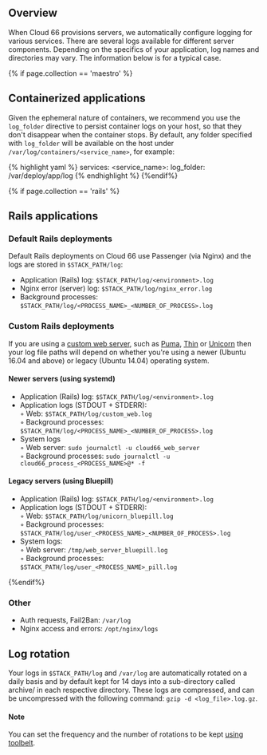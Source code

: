 
## Overview

When Cloud 66 provisions servers, we automatically configure logging for various services. There are several logs available for different server components. Depending on the specifics of your application, log names and directories may vary. The information below is for a typical case.

{% if page.collection == 'maestro' %}

## Containerized applications

Given the ephemeral nature of containers, we recommend you use the `log_folder` directive to persist container logs on your host, so that they don't disappear when the container stops. By default, any folder specified with `log_folder` will be available on the host under `/var/log/containers/<service_name>`, for example:

{% highlight yaml %}
services:
    <service_name>:
        log_folder: /var/deploy/app/log
{% endhighlight %}
{%endif%}

{% if page.collection == 'rails' %}

## Rails applications

### Default Rails deployments

Default Rails deployments on Cloud 66 use Passenger (via Nginx) and the logs are stored in `$STACK_PATH/log`:

- Application (Rails) log: `$STACK_PATH/log/<environment>.log`
- Nginx error (server) log: `$STACK_PATH/log/nginx_error.log`
- Background processes: `$STACK_PATH/log/<PROCESS_NAME>_<NUMBER_OF_PROCESS>.log`

### Custom Rails deployments

If you are using a [custom web server](notion://www.notion.so/rails/tutorials/custom-web-servers.html), such as [Puma](notion://www.notion.so/rails/how-to-guides/rack-servers/puma-rack-server.html), [Thin](notion://www.notion.so/rails/how-to-guides/rack-servers/thin-rack-server.html) or [Unicorn](notion://www.notion.so/rails/how-to-guides/rack-servers/unicorn-rack-server.html) then your log file paths will depend on whether you're using a newer (Ubuntu 16.04 and above) or legacy (Ubuntu 14.04) operating system. 

#### Newer servers (using systemd)

- Application (Rails) log: `$STACK_PATH/log/<environment>.log`
- Application logs (STDOUT + STDERR):  
    &#9702; Web: `$STACK_PATH/log/custom_web.log`  
    &#9702; Background processes: `$STACK_PATH/log/<PROCESS_NAME>_<NUMBER_OF_PROCESS>.log`  
- System logs  
    &#9702; Web server: `sudo journalctl -u cloud66_web_server`  
    &#9702; Background processes: `sudo journalctl -u cloud66_process_<PROCESS_NAME>@* -f`

#### Legacy servers (using Bluepill)

- Application (Rails) log: `$STACK_PATH/log/<environment>.log`
- Application logs (STDOUT + STDERR):  
  &#9702; Web: `$STACK_PATH/log/unicorn_bluepill.log`  
  &#9702; Background processes: `$STACK_PATH/log/user_<PROCESS_NAME>_<NUMBER_OF_PROCESS>.log`
- System logs:  
  &#9702; Web server: `/tmp/web_server_bluepill.log`  
  &#9702; Background processes: `$STACK_PATH/log/user_<PROCESS_NAME>_pill.log`

{%endif%}

### Other

* Auth requests, Fail2Ban: `/var/log` 
* Nginx access and errors: `/opt/nginx/logs`

## Log rotation

Your logs in `$STACK_PATH/log` and `/var/log` are automatically rotated on a daily basis and by default kept for 14 days into a sub-directory called archive/ in each respective directory. These logs are compressed, and can be uncompressed with the following command: 
`gzip -d <log_file>.log.gz`.

#### Note
<div class="notice">
<p>You can set the frequency and the number of rotations to be kept <a href="/{{page.collection}}/references/toolbelt.html#list-your-stack-settings">using toolbelt</a>.</p>
</div>
